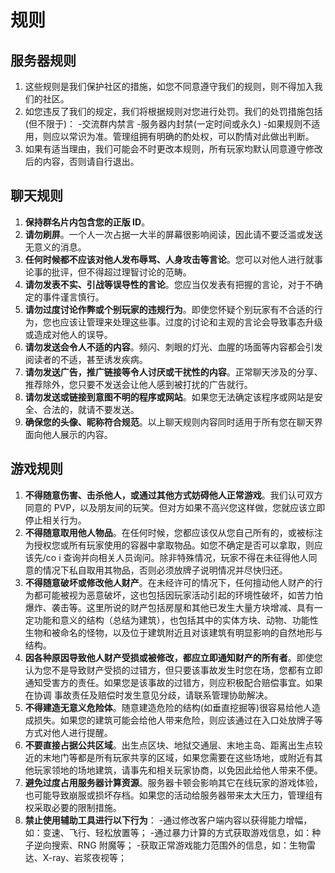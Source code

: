 # 规则

## 服务器规则

1. 这些规则是我们保护社区的措施，如您不同意遵守我们的规则，则不得加入我们的社区。
2. 如您违反了我们的规定，我们将根据规则对您进行处罚。我们的处罚措施包括\(但不限于\)： -交流群内禁言 -服务器内封禁\(一定时间或永久\) -如果规则不适用，则应以常识为准。管理组拥有明确的酌处权，可以酌情对此做出判断。
3. 如果有适当理由，我们可能会不时更改本规则，所有玩家均默认同意遵守修改后的内容，否则请自行退出。

## 聊天规则

1. **保持群名片内包含您的正版 ID**。
2. **请勿刷屏**。一个人一次占据一大半的屏幕很影响阅读，因此请不要泛滥或发送无意义的消息。
3. **任何时候都不应该对他人发布辱骂、人身攻击等言论**。您可以对他人进行就事论事的批评，但不得超过理智讨论的范畴。
4. **请勿发表不实、引战等误导性的言论**。您应当仅发表有把握的言论，对于不确定的事件谨言慎行。
5. **请勿过度讨论作弊或个别玩家的违规行为**。即使您怀疑个别玩家有不合适的行为，您也应该让管理来处理这些事。过度的讨论和主观的言论会导致事态升级或造成对他人的误导。
6. **请勿发送会令人不适的内容**。频闪、刺眼的灯光、血腥的场面等内容都会引发阅读者的不适，甚至诱发疾病。
7. **请勿发送广告，推广链接等令人讨厌或干扰性的内容**。正常聊天涉及的分享、推荐除外，您只要不发送会让他人感到被打扰的广告就行。
8. **请勿发送或链接到意图不明的程序或网站**。如果您无法确定该程序或网站是安全、合法的，就请不要发送。
9. **确保您的头像、昵称符合规范**。以上聊天规则内容同时适用于所有您在聊天界面向他人展示的内容。

## 游戏规则

1. **不得随意伤害、击杀他人，或通过其他方式妨碍他人正常游戏**。我们认可双方同意的 PVP，以及朋友间的玩笑。但对方如果不高兴您这样做，您就应该立即停止相关行为。
2. **不得随意取用他人物品**。在任何时候，您都应该仅从您自己所有的，或被标注为授权您或所有玩家使用的容器中拿取物品。如您不确定是否可以拿取，则应该先/co i 查询并向相关人员询问。除非特殊情况，玩家不得在未征得他人同意的情况下私自取用其物品，否则必须放牌子说明情况并尽快归还。
3. **不得随意破坏或修改他人财产**。在未经许可的情况下，任何擅动他人财产的行为都可能被视为恶意破坏，这也包括因玩家活动引起的环境性破坏，如苦力怕爆炸、袭击等。这里所说的财产包括房屋和其他已发生大量方块增减、具有一定功能和意义的结构（总结为建筑），也包括其中的实体方块、动物、功能性生物和被命名的怪物，以及位于建筑附近且对该建筑有明显影响的自然地形与结构。
4. **因各种原因导致他人财产受损或被修改，都应立即通知财产的所有者**。即使您认为您不是导致财产受损的过错方，但只要该事故发生时您在场，您都有立即通知受害方的责任。如果您是该事故的过错方，则应积极配合赔偿事宜。如果在协调  事故责任及赔偿时发生意见分歧，请联系管理协助解决。
5. **不得建造无意义危险体**。随意建造危险的结构\(如垂直挖掘等\)很容易给他人造成损失。如果您的建筑可能会给他人带来危险，则应该通过在入口处放牌子等方式对他人进行提醒。
6. **不要直接占据公共区域**。出生点区块、地狱交通层、末地主岛、距离出生点较近的末地门等都是所有玩家共享的区域，如果您需要在这些场地，或附近有其他玩家领地的场地建筑，请事先和相关玩家协商，以免因此给他人带来不便。
7. **避免过度占用服务器计算资源**。服务器卡顿会影响其它在线玩家的游戏体验，也可能导致崩服或损坏存档。如果您的活动给服务器带来太大压力，管理组有权采取必要的限制措施。
8. **禁止使用辅助工具进行以下行为**： -通过修改客户端内容以获得能力增幅，如：变速、飞行、轻松放置等； -通过暴力计算的方式获取游戏信息，如：种子逆向搜索、RNG 附魔等； -获取正常游戏能力范围外的信息，如：生物雷达、X-ray、岩浆夜视等；

